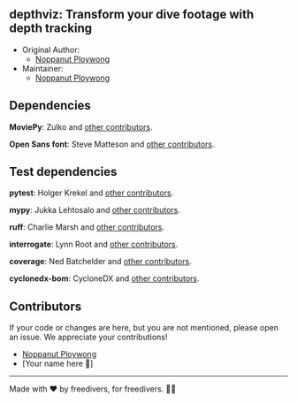 ## depthviz: Transform your dive footage with depth tracking

* Original Author: 
    * [Noppanut Ploywong](https://github.com/noppanut15)
* Maintainer: 
    * [Noppanut Ploywong](https://github.com/noppanut15)

## Dependencies

**MoviePy**: Zulko and [other contributors](https://github.com/Zulko/moviepy/graphs/contributors).

**Open Sans font**: Steve Matteson and [other contributors](https://github.com/googlefonts/opensans/graphs/contributors).

## Test dependencies

**pytest**: Holger Krekel and [other contributors](https://github.com/pytest-dev/pytest/blob/main/AUTHORS).

**mypy**: Jukka Lehtosalo and [other contributors](https://github.com/python/mypy/blob/master/CREDITS).

**ruff**: Charlie Marsh and [other contributors](https://github.com/astral-sh/ruff/graphs/contributors).

**interrogate**: Lynn Root and [other contributors]((https://github.com/econchick/interrogate/graphs/contributors)).

**coverage**: Ned Batchelder and [other contributors](https://github.com/nedbat/coveragepy/blob/master/CONTRIBUTORS.txt).

**cyclonedx-bom**: CycloneDX and [other contributors](https://github.com/CycloneDX/cyclonedx-python/graphs/contributors).


## Contributors

If your code or changes are here, but you are not mentioned, please open an issue. We appreciate your contributions!

* [Noppanut Ploywong](https://github.com/noppanut15)
* [Your name here 🙂]

---
Made with ❤️ by freedivers, for freedivers. 🌊🤿